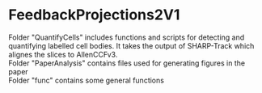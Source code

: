 # FeedbackProjections2V1
Folder "QuantifyCells" includes functions and scripts for detecting and quantifying labelled cell bodies. It takes the output of SHARP-Track which alignes the slices to AllenCCFv3.\
Folder "PaperAnalysis" contains files used for generating figures in the paper\
Folder "func" contains some general functions
